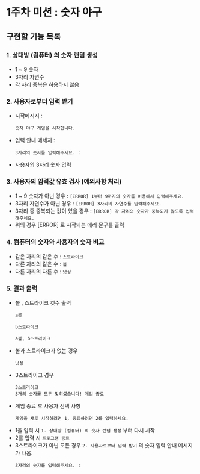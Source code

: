 # 1주차 미션 : 숫자 야구 
## 구현할 기능 목록

### 1. 상대방 (컴퓨터) 의 숫자 랜덤 생성
   * 1 ~ 9 숫자
   * 3자리 자연수
   * 각 자리 중복은 허용하지 않음

  
### 2. 사용자로부터 입력 받기
   * 시작메시지 :
       ```
       숫자 야구 게임을 시작합니다.
       ```
   * 입력 안내 메세지 :
     ```
     3자리의 숫자를 입력해주세요. :
     ``` 
   * 사용자의 3자리 숫자 입력


### 3. 사용자의 입력값 유효 검사 (예외사항 처리)
   * 1 ~ 9 숫자가 아닌 경우  : `[ERROR] 1부터 9까지의 숫자를 이용해서 입력해주세요.`
   * 3자리 자연수가 아닌 경우  : `[ERROR] 3자리의 자연수를 입력해주세요.`
   * 3자리 중 중복되는 값이 있을 경우 : `[ERROR] 각 자리의 숫자가 중복되지 않도록 입력해주세요. `
   * 위의 경우 [ERROR] 로 시작되는 에러 문구를 출력


### 4. 컴퓨터의 숫자와 사용자의 숫자 비교
   * 같은 자리의 같은 수 : `스트라이크`
   * 다른 자리의 같은 수 : `볼`
   * 다른 자리의 다른 수 : `낫싱`
  
### 5. 결과 출력
   * 볼 , 스트라이크 갯수 출력
       ```  
     a볼
       ```
       ```
     b스트라이크
       ```
       ```
     a볼, b스트라이크
       ``` 
   * 볼과 스트라이크가 없는 경우
       ```
     낫싱
       ```
   * 3스트라이크 경우
       ```
       3스트라이크
       3개의 숫자를 모두 맞히셨습니다! 게임 종료
       ```
   * 게임 종료 후 사용자 선택 사항
       ```
     게임을 새로 시작하려면 1, 종료하려면 2를 입력하세요.
       ```
   * 1을 입력 시 `1. 상대방 (컴퓨터) 의 숫자 랜덤 생성` 부터 다시 시작
   * 2를 입력 시 `프로그램 종료`
   * 3스트라이크가 아닌 모든 경우 `2. 사용자로부터 입력 받기` 의 숫자 입력 안내 메시지가 나옴.
       ```
     3자리의 숫자를 입력해주세요. :
       ```


